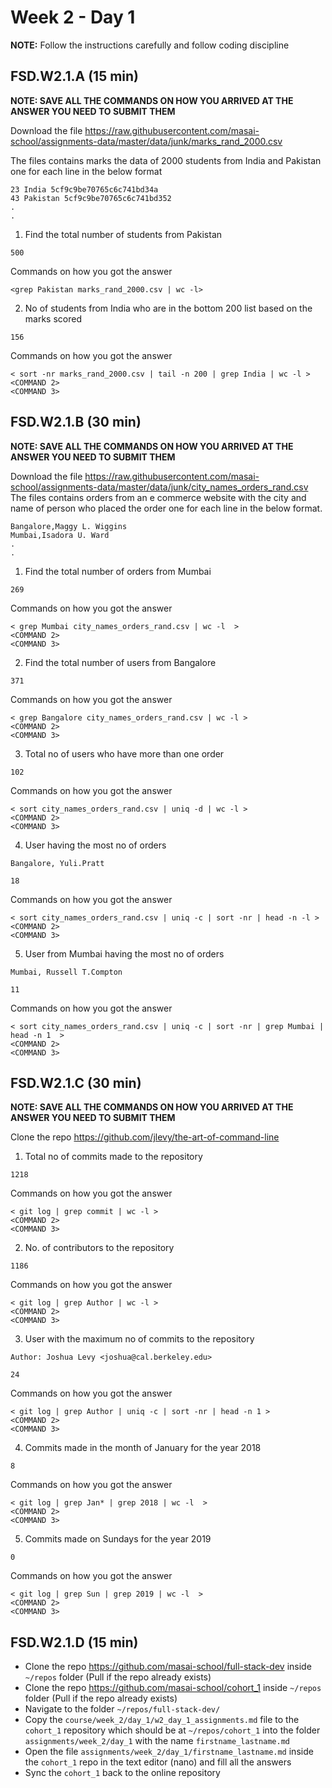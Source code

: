 # Week 2 - Day 1

**NOTE:** Follow the instructions carefully and follow coding discipline



## FSD.W2.1.A (15 min)

**NOTE: SAVE ALL THE COMMANDS ON HOW YOU ARRIVED AT THE ANSWER YOU NEED TO SUBMIT THEM**

Download the file https://raw.githubusercontent.com/masai-school/assignments-data/master/data/junk/marks_rand_2000.csv

The files contains marks the data of 2000 students from India and Pakistan one for each line in the below format

``` 
23 India 5cf9c9be70765c6c741bd34a
43 Pakistan 5cf9c9be70765c6c741bd352
.
.

```
1. Find the total number of students from Pakistan

```
500
```

Commands on how you got the answer

```
<grep Pakistan marks_rand_2000.csv | wc -l>

```
2. No of students from India who are in the bottom 200 list based on the marks scored
```
156
```
Commands on how you got the answer

```
< sort -nr marks_rand_2000.csv | tail -n 200 | grep India | wc -l >
<COMMAND 2>
<COMMAND 3>
```


## FSD.W2.1.B (30 min)

**NOTE: SAVE ALL THE COMMANDS ON HOW YOU ARRIVED AT THE ANSWER YOU NEED TO SUBMIT THEM**

Download the file https://raw.githubusercontent.com/masai-school/assignments-data/master/data/junk/city_names_orders_rand.csv
The files contains orders from an e commerce website with the city and name of person who placed the order one for each line in the below format.

``` 
Bangalore,Maggy L. Wiggins
Mumbai,Isadora U. Ward
.
.

```

1. Find the total number of orders from Mumbai

```
269
```

Commands on how you got the answer

```
< grep Mumbai city_names_orders_rand.csv | wc -l  >
<COMMAND 2>
<COMMAND 3>
```
2. Find the total number of users from Bangalore

```
371
```

Commands on how you got the answer

```
< grep Bangalore city_names_orders_rand.csv | wc -l >
<COMMAND 2>
<COMMAND 3>
```
3. Total no of users who have more than one order

```
102
```

Commands on how you got the answer

```
< sort city_names_orders_rand.csv | uniq -d | wc -l >
<COMMAND 2>
<COMMAND 3>
```
4. User having the most no of orders
```
Bangalore, Yuli.Pratt
```
```
18
```
Commands on how you got the answer

```
< sort city_names_orders_rand.csv | uniq -c | sort -nr | head -n -l >
<COMMAND 2>
<COMMAND 3>
```
5. User from Mumbai having the most no of orders
```
Mumbai, Russell T.Compton
```
```
11
```
Commands on how you got the answer

```
< sort city_names_orders_rand.csv | uniq -c | sort -nr | grep Mumbai | head -n 1  >
<COMMAND 2>
<COMMAND 3>
```

## FSD.W2.1.C (30 min)

**NOTE: SAVE ALL THE COMMANDS ON HOW YOU ARRIVED AT THE ANSWER YOU NEED TO SUBMIT THEM**

Clone the repo https://github.com/jlevy/the-art-of-command-line
1. Total no of commits made to the repository
```
1218
```

Commands on how you got the answer

```
< git log | grep commit | wc -l >
<COMMAND 2>
<COMMAND 3>
```
2. No. of contributors to the repository
```
1186
```

Commands on how you got the answer

```
< git log | grep Author | wc -l >
<COMMAND 2>
<COMMAND 3>
```

3. User with the maximum no of commits to the repository
```
Author: Joshua Levy <joshua@cal.berkeley.edu>
```
```
24
```

Commands on how you got the answer

```
< git log | grep Author | uniq -c | sort -nr | head -n 1 >
<COMMAND 2>
<COMMAND 3>
```

4. Commits made in the month of January for the year 2018
```
8
```
Commands on how you got the answer

```
< git log | grep Jan* | grep 2018 | wc -l  >
<COMMAND 2>
<COMMAND 3>
```
5. Commits made on Sundays for the year 2019
```
0
```
Commands on how you got the answer

```
< git log | grep Sun | grep 2019 | wc -l  >
<COMMAND 2>
<COMMAND 3>
```



## FSD.W2.1.D (15 min)

- Clone the repo https://github.com/masai-school/full-stack-dev inside `~/repos` folder (Pull if the repo already exists)
- Clone the repo https://github.com/masai-school/cohort_1 inside `~/repos` folder (Pull if the repo already exists)
- Navigate to the folder `~/repos/full-stack-dev/`
- Copy the `course/week_2/day_1/w2_day_1_assignments.md` file to the `cohort_1` repository which should be at `~/repos/cohort_1` into the folder `assignments/week_2/day_1` with the name `firstname_lastname.md`
- Open the file `assignments/week_2/day_1/firstname_lastname.md` inside the `cohort_1` repo in the text editor (nano) and fill all the answers
- Sync the `cohort_1` back to the online repository

